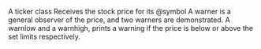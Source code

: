 A ticker class
Receives the stock price for its @symbol
A warner is a general observer of the price, and two warners are demonstrated.
A warnlow and a warnhigh, prints a warning if the price is below or above the set limits respectively.